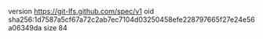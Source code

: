 version https://git-lfs.github.com/spec/v1
oid sha256:1d7587a5cf67a72c2ab7ec7104d03250458efe228797665f27e24e56a06349da
size 84
